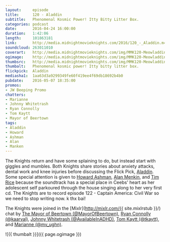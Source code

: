 ```yaml
---
layout:     episode
title:      120 - Aladdin
subtitle:   Phenomenal Kosmic Power! Itty Bitty Litter Box.
categories: podcast
date:       2016-04-24 16:00:00
duration:   1:42:06
length:     101863181
link:       http://media.midnightmovieknights.com/2016/120_-_Aladdin.m4a
soundcloud: 263011010
coverart:   http://media.midnightmovieknights.com/img/MMK120-Meowladdin-1400x1400.png
ogimage:    http://media.midnightmovieknights.com/img/MMK120-Meowladdin-750x750.png
thumbsrc:   http://media.midnightmovieknights.com/img/MMK120-Meowladdin-200x200.png
thumbalt:   Phenomenal kosmic power! Itty bitty litter box.
flickpick:  Aladdin
mediasha1:  1aa63d3a9299349fe60f419ee4f69db18692b4b0
pubdate:    2016-05-07 18:35:00
promos:
- JW Beeping Promo
chatters:
- Marianne
- Johnny Whitetrash
- Ryan Connolly
- Tom Kaytt
- Mayor of Beertown
tags:
- Aladdin
- Howard
- Ashman
- Alan
- Manken
---
```

The Knights return and have some splaining to do, but instead start with giggles and mumbles. Both Knights share stories about anxiety attacks, dental work and knee injuries before discussing the Flick Pick, [Aladdin](http://www.imdb.com/title/tt0103639/). Some special attention is given to [Howard Ashman](http://www.imdb.com/name/nm0039141/), [Alan Menkin](http://www.imdb.com/name/nm0579678/), and [Tim Rice](http://www.imdb.com/name/nm0005358/) because the soundtrack has a special place in Ceebs' heart as her adolescent self parkoured through the house singing along to her very first cd. The Knights are to record episode 122 - Captain America: Civil War so we need to stop writing now. k thx bai!

The Knights were joined in the [Mixlr](http://mixlr.com/{{ site.mixlrstub }}/) chat by [The Mayor of Beertown (@MayorOfBeertown)](https://twitter.com/MayorOfBeertown), [Ryan Connolly (@kaarval)](https://twitter.com/kaarval), [Johnny Whitetrash (@AvailableInADHD)](https://twitter.com/AvailableInADHD), [Tom Kaytt (@tkaytt)](https://twitter.com/tkaytt), and [Marianne (@mv_ughn)](https://twitter.com/mv_ughn).

![{{ thumbalt }}]({{ page.ogimage }})
